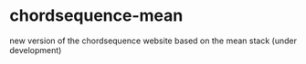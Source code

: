 # chordsequence-mean
new version of the chordsequence website based on the mean stack (under development)
